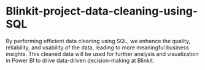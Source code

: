 # Blinkit-project-data-cleaning-using-SQL
By performing efficient data cleaning using SQL, we enhance the quality, reliability, and usability of the data, leading to more meaningful business insights. This cleaned data will be used for further analysis and visualization in Power BI to drive data-driven decision-making at Blinkit. 
